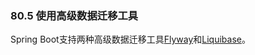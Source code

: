 ### 80.5 使用高级数据迁移工具

Spring Boot支持两种高级数据迁移工具[Flyway](https://flywaydb.org/)和[Liquibase](http://www.liquibase.org/)。
